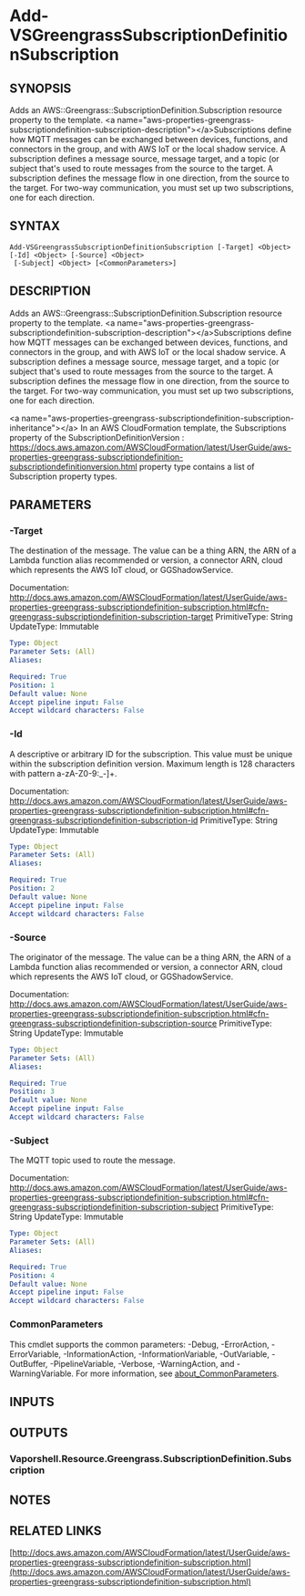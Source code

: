 # Add-VSGreengrassSubscriptionDefinitionSubscription

## SYNOPSIS
Adds an AWS::Greengrass::SubscriptionDefinition.Subscription resource property to the template.
\<a name="aws-properties-greengrass-subscriptiondefinition-subscription-description"\>\</a\>Subscriptions define how MQTT messages can be exchanged between devices, functions, and connectors in the group, and with AWS IoT or the local shadow service.
A subscription defines a message source, message target, and a topic (or subject that's used to route messages from the source to the target.
A subscription defines the message flow in one direction, from the source to the target.
For two-way communication, you must set up two subscriptions, one for each direction.

## SYNTAX

```
Add-VSGreengrassSubscriptionDefinitionSubscription [-Target] <Object> [-Id] <Object> [-Source] <Object>
 [-Subject] <Object> [<CommonParameters>]
```

## DESCRIPTION
Adds an AWS::Greengrass::SubscriptionDefinition.Subscription resource property to the template.
\<a name="aws-properties-greengrass-subscriptiondefinition-subscription-description"\>\</a\>Subscriptions define how MQTT messages can be exchanged between devices, functions, and connectors in the group, and with AWS IoT or the local shadow service.
A subscription defines a message source, message target, and a topic (or subject that's used to route messages from the source to the target.
A subscription defines the message flow in one direction, from the source to the target.
For two-way communication, you must set up two subscriptions, one for each direction.

\<a name="aws-properties-greengrass-subscriptiondefinition-subscription-inheritance"\>\</a\> In an AWS CloudFormation template, the Subscriptions property of the  SubscriptionDefinitionVersion : https://docs.aws.amazon.com/AWSCloudFormation/latest/UserGuide/aws-properties-greengrass-subscriptiondefinition-subscriptiondefinitionversion.html property type contains a list of Subscription property types.

## PARAMETERS

### -Target
The destination of the message.
The value can be a thing ARN, the ARN of a Lambda function alias recommended or version, a connector ARN, cloud which represents the AWS IoT cloud, or GGShadowService.

Documentation: http://docs.aws.amazon.com/AWSCloudFormation/latest/UserGuide/aws-properties-greengrass-subscriptiondefinition-subscription.html#cfn-greengrass-subscriptiondefinition-subscription-target
PrimitiveType: String
UpdateType: Immutable

```yaml
Type: Object
Parameter Sets: (All)
Aliases:

Required: True
Position: 1
Default value: None
Accept pipeline input: False
Accept wildcard characters: False
```

### -Id
A descriptive or arbitrary ID for the subscription.
This value must be unique within the subscription definition version.
Maximum length is 128 characters with pattern a-zA-Z0-9:_-\]+.

Documentation: http://docs.aws.amazon.com/AWSCloudFormation/latest/UserGuide/aws-properties-greengrass-subscriptiondefinition-subscription.html#cfn-greengrass-subscriptiondefinition-subscription-id
PrimitiveType: String
UpdateType: Immutable

```yaml
Type: Object
Parameter Sets: (All)
Aliases:

Required: True
Position: 2
Default value: None
Accept pipeline input: False
Accept wildcard characters: False
```

### -Source
The originator of the message.
The value can be a thing ARN, the ARN of a Lambda function alias recommended or version, a connector ARN, cloud which represents the AWS IoT cloud, or GGShadowService.

Documentation: http://docs.aws.amazon.com/AWSCloudFormation/latest/UserGuide/aws-properties-greengrass-subscriptiondefinition-subscription.html#cfn-greengrass-subscriptiondefinition-subscription-source
PrimitiveType: String
UpdateType: Immutable

```yaml
Type: Object
Parameter Sets: (All)
Aliases:

Required: True
Position: 3
Default value: None
Accept pipeline input: False
Accept wildcard characters: False
```

### -Subject
The MQTT topic used to route the message.

Documentation: http://docs.aws.amazon.com/AWSCloudFormation/latest/UserGuide/aws-properties-greengrass-subscriptiondefinition-subscription.html#cfn-greengrass-subscriptiondefinition-subscription-subject
PrimitiveType: String
UpdateType: Immutable

```yaml
Type: Object
Parameter Sets: (All)
Aliases:

Required: True
Position: 4
Default value: None
Accept pipeline input: False
Accept wildcard characters: False
```

### CommonParameters
This cmdlet supports the common parameters: -Debug, -ErrorAction, -ErrorVariable, -InformationAction, -InformationVariable, -OutVariable, -OutBuffer, -PipelineVariable, -Verbose, -WarningAction, and -WarningVariable. For more information, see [about_CommonParameters](http://go.microsoft.com/fwlink/?LinkID=113216).

## INPUTS

## OUTPUTS

### Vaporshell.Resource.Greengrass.SubscriptionDefinition.Subscription
## NOTES

## RELATED LINKS

[http://docs.aws.amazon.com/AWSCloudFormation/latest/UserGuide/aws-properties-greengrass-subscriptiondefinition-subscription.html](http://docs.aws.amazon.com/AWSCloudFormation/latest/UserGuide/aws-properties-greengrass-subscriptiondefinition-subscription.html)

